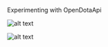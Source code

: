 Experimenting with OpenDotaApi

![alt text](https://media.discordapp.net/attachments/630797359252504643/836611645425188874/unknown.png?width=879&height=640)

![alt text](https://media.discordapp.net/attachments/630797359252504643/836611677741908028/unknown.png)
